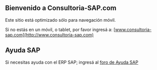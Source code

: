 ## Bienvenido a Consultoria-SAP.com

Este sitio está optimizado sólo para navegación móvil.

Si no estás en un móvil, o tablet, por favor ingresá a:
[www.consultoria-sap.com](http://www.consultoria-sap.com)

## Ayuda SAP
Si necesitas ayuda con el ERP SAP; ingresá al [foro de Ayuda SAP](http://foros.consultoria-sap.com)
